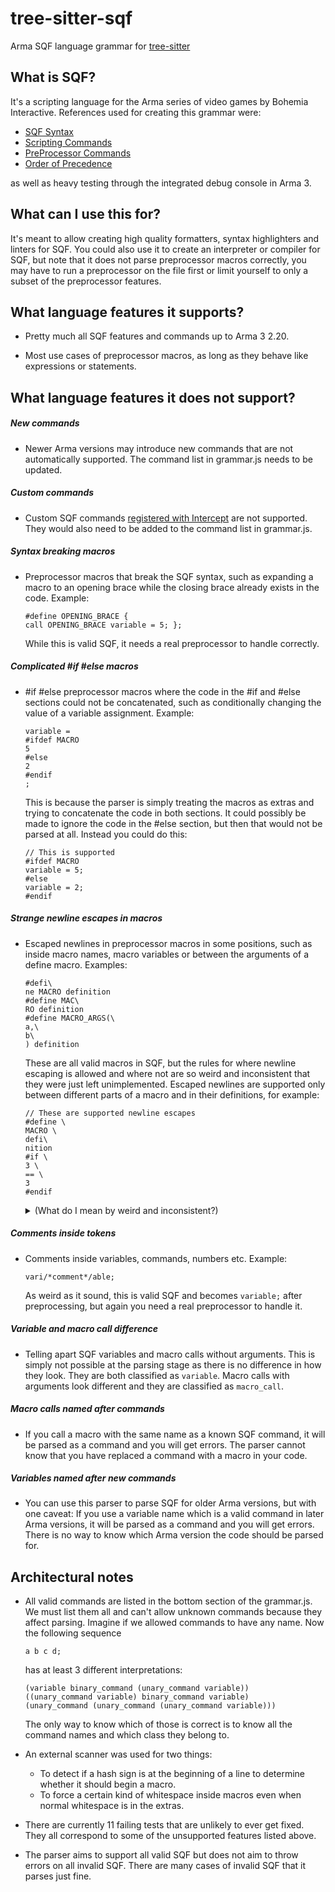 # tree-sitter-sqf

Arma SQF language grammar for [tree-sitter](https://github.com/tree-sitter/tree-sitter)

## What is SQF?

It's a scripting language for the Arma series of video games by Bohemia Interactive. References used for creating this grammar were:

- [SQF Syntax](https://community.bistudio.com/wiki/SQF_Syntax)
- [Scripting Commands](https://community.bistudio.com/wiki/Category:Arma_3:_Scripting_Commands)
- [PreProcessor Commands](https://community.bistudio.com/wiki/PreProcessor_Commands)
- [Order of Precedence](https://community.bistudio.com/wiki/Order_of_Precedence)

as well as heavy testing through the integrated debug console in Arma 3.

## What can I use this for?

It's meant to allow creating high quality formatters, syntax highlighters and linters for SQF. You could also use it to create an interpreter or compiler for SQF, but note that it does not parse preprocessor macros correctly, you may have to run a preprocessor on the file first or limit yourself to only a subset of the preprocessor features.

## What language features it supports?

- Pretty much all SQF features and commands up to Arma 3 2.20.

- Most use cases of preprocessor macros, as long as they behave like expressions or statements.

## What language features it does not support?

##### New commands

- Newer Arma versions may introduce new commands that are not automatically supported. The command list in grammar.js needs to be updated.

##### Custom commands

- Custom SQF commands [registered with Intercept](https://github.com/intercept/intercept/wiki/Registered-Functions) are not supported. They would also need to be added to the command list in grammar.js.

##### Syntax breaking macros

- Preprocessor macros that break the SQF syntax, such as expanding a macro to an opening brace while the closing brace already exists in the code. Example:
  ```sqf
  #define OPENING_BRACE {
  call OPENING_BRACE variable = 5; };
  ```
  While this is valid SQF, it needs a real preprocessor to handle correctly.

##### Complicated #if #else macros

- #if #else preprocessor macros where the code in the #if and #else sections could not be concatenated, such as conditionally changing the value of a variable assignment. Example:
  ```sqf
  variable =
  #ifdef MACRO
  5
  #else
  2
  #endif
  ;
  ```
  This is because the parser is simply treating the macros as extras and trying to concatenate the code in both sections. It could possibly be made to ignore the code in the #else section, but then that would not be parsed at all. Instead you could do this:
  ```sqf
  // This is supported
  #ifdef MACRO
  variable = 5;
  #else
  variable = 2;
  #endif
  ```

##### Strange newline escapes in macros

- Escaped newlines in preprocessor macros in some positions, such as inside macro names, macro variables or between the arguments of a define macro. Examples:
  ```sqf
  #defi\
  ne MACRO definition
  #define MAC\
  RO definition
  #define MACRO_ARGS(\
  a,\
  b\
  ) definition
  ```
  These are all valid macros in SQF, but the rules for where newline escaping is allowed and where not are so weird and inconsistent that they were just left unimplemented. Escaped newlines are supported only between different parts of a macro and in their definitions, for example:
  ```sqf
  // These are supported newline escapes
  #define \
  MACRO \
  defi\
  nition
  #if \
  3 \
  == \
  3
  #endif
  ```

  <details>
  <summary>(What do I mean by weird and inconsistent?)</summary>

  Well why is this a valid macro in SQF,
  ```sqf
  #define MACRO_ARGS(a\
   ,b) a + b
  ```
  but this is not,
  ```sqf
  #define MACRO_ARGS(a,\
   b) a + b
  ```
  and this again is?
  ```sqf
  #define MACRO_ARGS(a,\
  b) a + b
  ```
  How is one supposed to know all the valid arrangements of escaped newlines and spaces?

  </details>

##### Comments inside tokens

- Comments inside variables, commands, numbers etc. Example:
  ```sqf
  vari/*comment*/able;
  ```
  As weird as it sound, this is valid SQF and becomes `variable;` after preprocessing, but again you need a real preprocessor to handle it.

##### Variable and macro call difference

- Telling apart SQF variables and macro calls without arguments. This is simply not possible at the parsing stage as there is no difference in how they look. They are both classified as `variable`. Macro calls with arguments look different and they are classified as `macro_call`.

##### Macro calls named after commands

- If you call a macro with the same name as a known SQF command, it will be parsed as a command and you will get errors. The parser cannot know that you have replaced a command with a macro in your code.

##### Variables named after new commands

- You can use this parser to parse SQF for older Arma versions, but with one caveat: If you use a variable name which is a valid command in later Arma versions, it will be parsed as a command and you will get errors. There is no way to know which Arma version the code should be parsed for.

## Architectural notes

- All valid commands are listed in the bottom section of the grammar.js. We must list them all and can't allow unknown commands because they affect parsing. Imagine if we allowed commands to have any name. Now the following sequence
  ```sqf
  a b c d;
  ```
  has at least 3 different interpretations:
  ```sqf
  (variable binary_command (unary_command variable))
  ((unary_command variable) binary_command variable)
  (unary_command (unary_command (unary_command variable)))
  ```
  The only way to know which of those is correct is to know all the command names and which class they belong to.

- An external scanner was used for two things:
  - To detect if a hash sign is at the beginning of a line to determine whether it should begin a macro.
  - To force a certain kind of whitespace inside macros even when normal whitespace is in the extras.

- There are currently 11 failing tests that are unlikely to ever get fixed. They all correspond to some of the unsupported features listed above.

- The parser aims to support all valid SQF but does not aim to throw errors on all invalid SQF. There are many cases of invalid SQF that it parses just fine.
